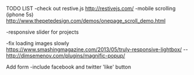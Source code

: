 TODO LIST
-check out restive.js http://restivejs.com/
-mobile scrolling (iphone 5s) http://www.thepetedesign.com/demos/onepage_scroll_demo.html

-responsive slider for projects

-fix loading images slowly https://www.smashingmagazine.com/2013/05/truly-responsive-lightbox/
--http://dimsemenov.com/plugins/magnific-popup/

Add form
-include facebook and twitter 'like' button